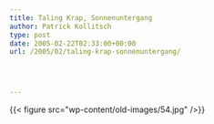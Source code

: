 ```yaml
---
title: Taling Krap, Sonnenuntergang
author: Patrick Kollitsch
type: post
date: 2005-02-22T02:33:00+00:00
url: /2005/02/taling-krap-sonnenuntergang/




---
```

{{< figure src="wp-content/old-images/54.jpg" />}}
